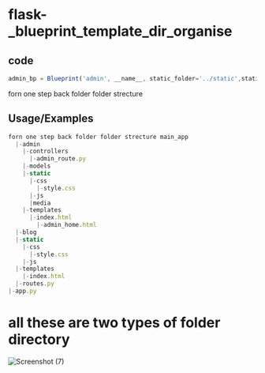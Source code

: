 # flask-_blueprint_template_dir_organise

## code 

```javascript
admin_bp = Blueprint('admin', __name__, static_folder='../static',static_url_path='/admin/static', template_folder='../templates')
```


forn one step back folder
folder strecture 
## Usage/Examples

```javascript
forn one step back folder folder strecture main_app 
  |-admin  
    |-controllers 
      |-admin_route.py 
    |-models 
    |-static 
      |-css 
        |-style.css 
      |-js 
      |media 
    |-templates 
      |-index.html 
        |-admin_home.html 
  |-blog 
  |-static 
    |-css 
      |-style.css 
    |-js 
  |-templates 
    |-index.html 
  |-routes.py 
|-app.py
```


  # all these are two types of folder directory
  ![Screenshot (7)](https://github.com/jydhasan/flask-_blueprint_template_dir_organise/assets/73984325/084477c0-36a8-4e40-a2ce-25f33270e544)
